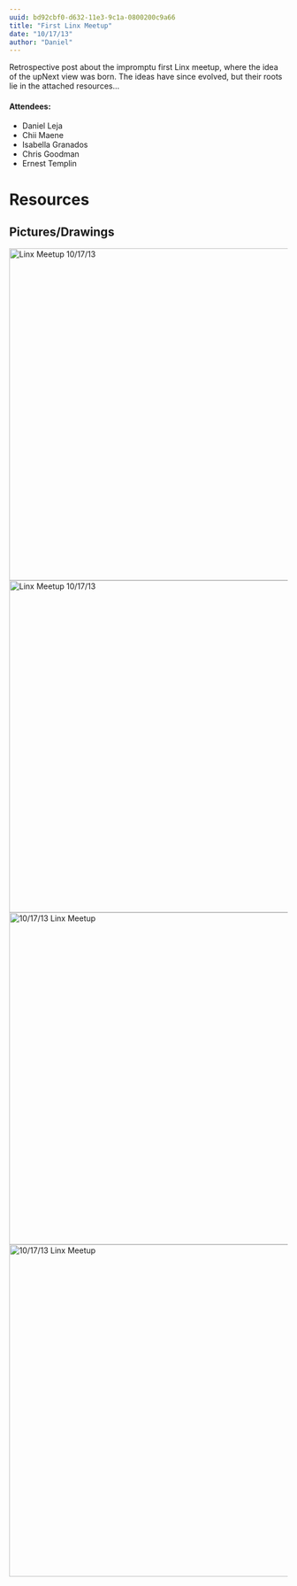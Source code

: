 ```yaml
---
uuid: bd92cbf0-d632-11e3-9c1a-0800200c9a66
title: "First Linx Meetup"
date: "10/17/13"
author: "Daniel"
---
```


Retrospective post about the impromptu first Linx meetup, where the idea of the upNext view was born. The ideas have since evolved, but their roots lie in the attached resources...

#### Attendees:
- Daniel Leja
- Chii Maene
- Isabella Granados
- Chris Goodman
- Ernest Templin

# Resources

## Pictures/Drawings
<a href="http://imgur.com/GbR701v" title="Linx Meetup 10/17/13"><img src="http://i.imgur.com/GbR701v.jpg" title="Hosted by imgur.com" height='600' alt="Linx Meetup 10/17/13"/></a>
<a href="http://imgur.com/XNlsYiS" title="Linx Meetup 10/17/13"><img src="http://i.imgur.com/XNlsYiS.jpg" title="Hosted by imgur.com" height='600' alt="Linx Meetup 10/17/13"/></a>
<a href="http://imgur.com/iDyTrH6" title="10/17/13 Linx Meetup"><img src="http://i.imgur.com/iDyTrH6.jpg" title="Hosted by imgur.com" height='600' alt="10/17/13 Linx Meetup"/></a>
<a href="http://imgur.com/fzXWCja" title="10/17/13 Linx Meetup"><img src="http://i.imgur.com/fzXWCja.jpg" title="Hosted by imgur.com" height='600' alt="10/17/13 Linx Meetup"/></a>